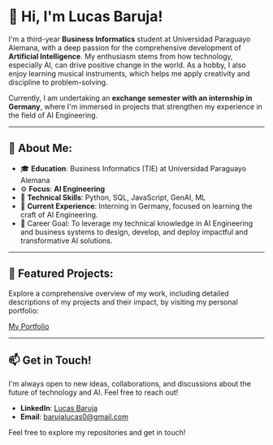 # 👋 Hi, I'm Lucas Baruja!

I'm a third-year **Business Informatics** student at Universidad Paraguayo Alemana, with a deep passion for the comprehensive development of **Artificial Intelligence**. My enthusiasm stems from how technology, especially AI, can drive positive change in the world. As a hobby, I also enjoy learning musical instruments, which helps me apply creativity and discipline to problem-solving.

Currently, I am undertaking an **exchange semester with an internship in Germany**, where I'm immersed in projects that strengthen my experience in the field of AI Engineering.

---

## 🌟 About Me:
- 🎓 **Education**: Business Informatics (TIE) at Universidad Paraguayo Alemana
- ⚙️ **Focus**: **AI Engineering**
- 🔧 **Technical Skills**: Python, SQL, JavaScript, GenAI, ML
- 🚀 **Current Experience**: Interning in Germany, focused on learning the craft of AI Engineering.
- 🎯 Career Goal: To leverage my technical knowledge in AI Engineering and business systems to design, develop, and deploy impactful and transformative AI solutions.

---

## 💼 Featured Projects:
Explore a comprehensive overview of my work, including detailed descriptions of my projects and their impact, by visiting my personal portfolio:

[My Portfolio](https://lucasbaruj4.github.io/lucasbaruja.github.io/)

---

## 📫 Get in Touch!
I'm always open to new ideas, collaborations, and discussions about the future of technology and AI. Feel free to reach out!

-   **LinkedIn**: [Lucas Baruja](https://www.linkedin.com/in/lucas-baruja-581064332/)
-   **Email**: barujalucas0@gmail.com

Feel free to explore my repositories and get in touch!
